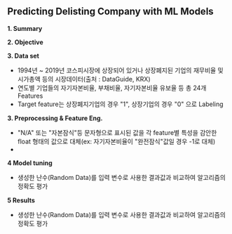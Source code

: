 ## Predicting Delisting Company with ML Models


**1. Summary**

**2. Objective**

**3. Data set**

 - 1994년 ~ 2019년 코스피시장에 상장되어 있거나 상장폐지된 기업의 재무비율 및 시가총액 등의 시장데이터(출처 : DataGuide, KRX)
 - 연도별 기업들의 자기자본비율, 부채비율, 자기자본비율 유보율 등 총 24개 Features
 - Target feature는 상장폐지기업의 경우 "1", 상장기업의 경우 "0" 으로 Labeling

**3. Preprocessing & Feature Eng.** 
 - "N/A" 또는 "자본잠식"등 문자형으로 표시된 값을 각 feature별 특성을 감안한 float 형태의 값으로 대체(ex: 자기자본비율이 "완전잠식"값일 경우 -1로 대체)
 - 
 
**4 Model tuning**
 - 생성한 난수(Random Data)를 입력 변수로 사용한 결과값과 비교하여 알고리즘의 정확도 평가

**5 Results**
 - 생성한 난수(Random Data)를 입력 변수로 사용한 결과값과 비교하여 알고리즘의 정확도 평가
 


